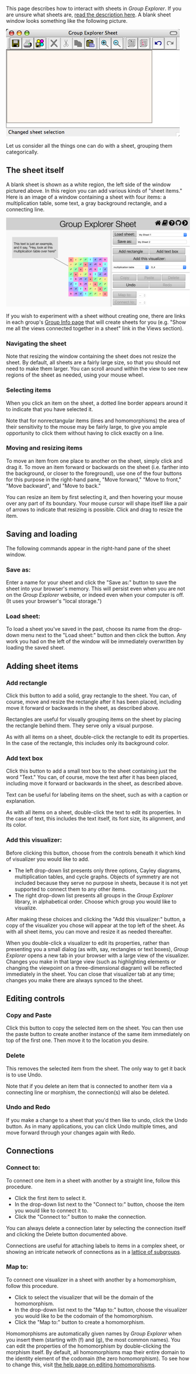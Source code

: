 
This page describes how to interact with sheets in *Group Explorer*. If you
are unsure what sheets are, [read the description
here](rf-geterms.md#sheets). A blank sheet window looks something like the
following picture.

![A screenshot of a blank sheet](illustration-blanksheet.jpg)

Let us consider all the things one can do with a sheet, grouping them
categorically.

## The sheet itself

A blank sheet is shown as a white region, the left side of the window
pictured above. In this region you can add various kinds of "sheet items."
Here is an image of a window containing a sheet with four items: a
multiplication table, some text, a gray background rectangle, and a
connecting line.

![A screenshot of a sheet with four items](illustration-simplesheet.png)

If you wish to experiment with a sheet without creating one, there are links
in each group's [Group Info page](rf-um-groupwindow.md) that will create
sheets for you (e.g. "Show me all the views connected together in a sheet"
link in the Views section).

### Navigating the sheet

Note that resizing the window containing the sheet does not resize the
sheet. By default, all sheets are a fairly large size, so that you should
not need to make them larger.  You can scroll around within the view to see
new regions of the sheet as needed, using your mouse wheel.

### Selecting items

When you click an item on the sheet, a dotted line border appears around it
to indicate that you have selected it.

Note that for nonrectangular items (lines and homomorphisms) the area of
their sensitivity to the mouse may be fairly large, to give you ample
opportunity to click them without having to click exactly on a line.

### Moving and resizing items

To move an item from one place to another on the sheet, simply click and
drag it. To move an item forward or backwards on the sheet (i.e. farther
into the background, or closer to the foreground), use one of the four
buttons for this purpose in the right-hand pane, "Move forward," "Move to
front," "Move backward", and "Move to back."

You can resize an item by first selecting it, and then hovering your mouse
over any part of its boundary. Your mouse cursor will shape itself like a
pair of arrows to indicate that resizing is possible. Click and drag to
resize the item.

## Saving and loading

The following commands appear in the right-hand pane of the sheet window.

### Save as:

Enter a name for your sheet and click the "Save as:" button to save the
sheet into your browser's memory.  This will persist even when you are not
on the *Group Explorer* website, or indeed even when your computer is off.
(It uses your browser's "local storage.")

### Load sheet:

To load a sheet you've saved in the past, choose its name from the drop-down
menu next to the "Load sheet:" button and then click the button.  Any work
you had on the left of the window will be immediately overwritten by loading
the saved sheet.

## Adding sheet items

### Add rectangle

Click this button to add a solid, gray rectangle to the sheet.  You can, of
course, move and resize the rectangle after it has been placed, including
move it forward or backwards in the sheet, as described above.

Rectangles are useful for visually grouping items on the sheet by placing
the rectangle behind them.  They serve only a visual purpose.

As with all items on a sheet, double-click the rectangle to edit its
properties.  In the case of the rectangle, this includes only its background
color.

### Add text box

Click this button to add a small text box to the sheet containing just the
word "Text."  You can, of course, move the text after it has been placed,
including move it forward or backwards in the sheet, as described above.

Text can be useful for labeling items on the sheet, such as with a caption
or explanation.

As with all items on a sheet, double-click the text to edit its properties.
In the case of text, this includes the text itself, its font size, its
alignment, and its color.

### Add this visualizer:

Before clicking this button, choose from the controls beneath it which kind
of visualizer you would like to add.

 * The left drop-down list presents only three options, Cayley diagrams,
   multiplication tables, and cycle graphs. Objects of symmetry are not
   included because they serve no purpose in sheets, because it is not yet
   supported to connect them to any other items.
 * The right drop-down list presents all groups in the *Group Explorer*
   library, in alphabetical order.  Choose which group you would like to
   visualize.

After making these choices and clicking the "Add this visualizer:" button,
a copy of the visualizer you chose will appear at the top left of the sheet.
As with all sheet items, you can move and resize it as needed thereafter.

When you double-click a visualizer to edit its properties, rather than
presenting you a small dialog (as with, say, rectangles or text boxes),
*Group Explorer* opens a new tab in your browser with a large view of the
visualizer.  Changes you make in that large view (such as highlighting
elements or changing the viewpoint on a three-dimensional diagram) will be
reflected immediately in the sheet.  You can close that visualizer tab at
any time; changes you make there are always synced to the sheet.

## Editing controls

### Copy and Paste

Click this button to copy the selected item on the sheet.  You can then use
the paste button to create another instance of the same item immediately on
top of the first one.  Then move it to the location you desire.

### Delete

This removes the selected item from the sheet. The only way to get it back
is to use Undo.

Note that if you delete an item that is connected to another item via a
connecting line or morphism, the connection(s) will also be deleted.

### Undo and Redo

If you make a change to a sheet that you'd then like to undo, click the Undo
button.  As in many applications, you can click Undo multiple times, and
move forward through your changes again with Redo.

## Connections

### Connect to:

To connect one item in a sheet with another by a straight line, follow this
procedure.

 * Click the first item to select it.
 * In the drop-down list next to the "Connect to:" button, choose the item
   you would like to connect it to.
 * Click the "Connect to:" button to make the connection.

You can always delete a connection later by selecting the connection itself
and clicking the Delete button documented above.

Connections are useful for attaching labels to items in a complex sheet, or
showing an intricate network of connections as in a [lattice of
subgroups](rf-groupterms.md#lattice-of-subgroups).

### Map to:

To connect one visualizer in a sheet with another by a homomorphism, follow this procedure.

 * Click to select the visualizer that will be the domain of the
   homomorphism.
 * In the drop-down list next to the "Map to:" button, choose the visualizer
   you would like to be the codomain of the homomorphism.
 * Click the "Map to:" button to create a homomorphism.

Homomorphisms are automatically given names by *Group Explorer* when you
insert them (starting with \(f\) and \(g\), the most common names).  You can
edit the properties of the homomorphism by double-clicking the morphism
itself.  By default, all homomorphisms map their entire domain to the
identity element of the codomain (the zero homomorphism).  To see how to
change this, visit [the help page on editing
homomorphisms](rf-um-morphedit.md).
